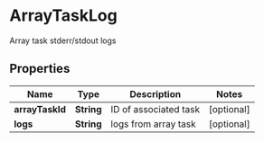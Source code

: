 

# ArrayTaskLog

Array task stderr/stdout logs

## Properties

| Name | Type | Description | Notes |
|------------ | ------------- | ------------- | -------------|
|**arrayTaskId** | **String** | ID of associated task |  [optional] |
|**logs** | **String** | logs from array task |  [optional] |



